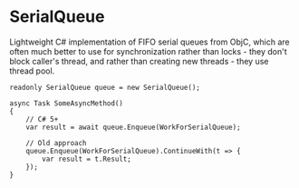 # SerialQueue
Lightweight C# implementation of FIFO serial queues from ObjC, which are often much better to use for synchronization rather than locks - they don't block caller's thread, and rather than creating new threads - they use thread pool.

    readonly SerialQueue queue = new SerialQueue();
    
    async Task SomeAsyncMethod()
    {
        // C# 5+
        var result = await queue.Enqueue(WorkForSerialQueue);
    
        // Old approach
        queue.Enqueue(WorkForSerialQueue).ContinueWith(t => {
            var result = t.Result;
        });
    }
